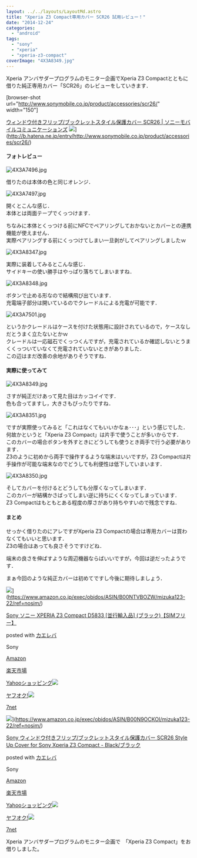 ```yaml
---
layout: ../../layouts/LayoutMd.astro
title: "Xperia Z3 Compact専用カバー SCR26 試用レビュー！"
date: "2014-12-24"
categories: 
  - "android"
tags: 
  - "sony"
  - "xperia"
  - "xperia-z3-compact"
coverImage: "4X3A8349.jpg"
---
```


Xperia アンバサダープログラムのモニター企画でXperia Z3 Compactとともに借りた純正専用カバー「SCR26」のレビューをしていきます．

\[browser-shot url="http://www.sonymobile.co.jp/product/accessories/scr26/" width="150"\]

[ウィンドウ付きフリップ/ブックレットスタイル保護カバー SCR26 | ソニーモバイルコミュニケーションズ](http://www.sonymobile.co.jp/product/accessories/scr26/) ![](http://b.hatena.ne.jp/entry/image/http://www.sonymobile.co.jp/product/accessories/scr26/)](http://b.hatena.ne.jp/entry/http://www.sonymobile.co.jp/product/accessories/scr26/)

#### フォトレビュー

![4X3A7496.jpg](/archive/images/15755039219_7cec42ea14_b.jpg)
 
借りたのは本体の色と同じオレンジ．

![4X3A7497.jpg](/archive/images/15755329407_631815b54b_b.jpg)
 
開くとこんな感じ．  
本体とは両面テープでくっつけます．

ちなみに本体とくっつける前にNFCでペアリングしておかないとカバーとの連携機能が使えません．  
実際ペアリングする前にくっつけてしまい一旦剥がしてペアリングしましたｗ

![4X3A8347.jpg](/archive/images/16092683901_691e30ec60_b.jpg)
 
実際に装着してみるとこんな感じ．  
サイドキーの使い勝手はやっぱり落ちてしまいますね．

![4X3A8348.jpg](/archive/images/15908855467_17af0d02bd_b.jpg)
 
ボタンで止める形なので結構飛び出ています．  
充電端子部分は開いているのでクレードルによる充電が可能です．

![4X3A7501.jpg](/archive/images/15755339027_15082a1253_b.jpg)
 
というかクレードルはケースを付けた状態用に設計されているので，ケースなしだとうまく立たないとかｗ  
クレードルは一応磁石でくっつくんですが，充電されているか確認しないとうまくくっついていなくて充電されていないときがありました．  
この辺はまだ改善の余地がありそうですね．

#### 実際に使ってみて

![4X3A8349.jpg](/archive/images/16093897192_3fa0694537_b.jpg)
 
さすが純正だけあって見た目はカッコイイです．  
色も合ってますし，大きさもぴったりですね．

![4X3A8351.jpg](/archive/images/15474929113_f448d38152_b.jpg)
 
ですが実際使ってみると「これはなくてもいいかなぁ･･･」という感じでした．  
何故かというと「Xperia Z3 Compact」は片手で使うことが多いからです．  
このカバーの場合ボタンを外すときにどうしても使うとき両手で行う必要があります．  
Z3のように初めから両手で操作するような端末はいいですが，Z3 Compactは片手操作が可能な端末なのでどうしても利便性は低下していまいます．

![4X3A8350.jpg](/archive/images/15907329900_60547e0875_b.jpg)
 
そしてカバーを付けるとどうしても分厚くなってしまいます．  
このカバーが結構かさばってしまい逆に持ちにくくなってしまっています．  
Z3 Compactはもともとある程度の厚さがあり持ちやすいので残念ですね．

#### まとめ

せっかく借りたのにアレですがXperia Z3 Compactの場合は専用カバーは買わなくてもいいと思います．  
Z3の場合はあっても良さそうですけどね．

端末の良さを伸ばすような周辺機器ならばいいですが，今回は逆だったようです．

まぁ今回のような純正カバーは初めてですし今後に期待しましょう．

![](/archive/images/41vafN95O%2BL._SL160_.jpg)](https://www.amazon.co.jp/exec/obidos/ASIN/B00NTVBOZW/mizuka123-22/ref=nosim/)

[Sony ソニー XPERIA Z3 Compact D5833 \[並行輸入品\] (ブラック)【SIMフリー】](https://www.amazon.co.jp/exec/obidos/ASIN/B00NTVBOZW/mizuka123-22/ref=nosim/)

posted with [カエレバ](http://kaereba.com)

Sony

[Amazon](http://www.amazon.co.jp/gp/search?keywords=Sony%20%83%5C%83j%81%5B%20XPERIA%20Z3%20Compact%20D5833%20%5B%95%C0%8Ds%97A%93%FC%95i%5D%20%28%83u%83%89%83b%83N%29%81ySIM%83t%83%8A%81%5B%81z&__mk_ja_JP=%83J%83%5E%83J%83i&tag=mizuka123-22 "アマゾン")

[楽天市場](http://hb.afl.rakuten.co.jp/hgc/032b53ee.4b34c5ee.0f4a541e.f440145e/?pc=http%3A%2F%2Fsearch.rakuten.co.jp%2Fsearch%2Fmall%2FSony%2520%25E3%2582%25BD%25E3%2583%258B%25E3%2583%25BC%2520XPERIA%2520Z3%2520Compact%2520D5833%2520%255B%25E4%25B8%25A6%25E8%25A1%258C%25E8%25BC%25B8%25E5%2585%25A5%25E5%2593%2581%255D%2520%2528%25E3%2583%2596%25E3%2583%25A9%25E3%2583%2583%25E3%2582%25AF%2529%25E3%2580%2590SIM%25E3%2583%2595%25E3%2583%25AA%25E3%2583%25BC%25E3%2580%2591%2F-%2Ff.1-p.1-s.1-sf.0-st.A-v.2%3Fx%3D0%26scid%3Daf_ich_link_urltxt%26m%3Dhttp%3A%2F%2Fm.rakuten.co.jp%2F "楽天市場")

[Yahooショッピング![](//ad.jp.ap.valuecommerce.com/servlet/gifbanner?sid=3066752&pid=881990642)](//ck.jp.ap.valuecommerce.com/servlet/referral?sid=3066752&pid=881990642&vc_url=http%3A%2F%2Fshopping.search.yahoo.co.jp%2Fsearch%3FuIv%3Don%26ei%3DUTF-8%26tab_ex%3Dcommerce%26slider%3D0%26va%3DSony%2520%25E3%2582%25BD%25E3%2583%258B%25E3%2583%25BC%2520XPERIA%2520Z3%2520Compact%2520D5833%2520%255B%25E4%25B8%25A6%25E8%25A1%258C%25E8%25BC%25B8%25E5%2585%25A5%25E5%2593%2581%255D%2520%2528%25E3%2583%2596%25E3%2583%25A9%25E3%2583%2583%25E3%2582%25AF%2529%25E3%2580%2590SIM%25E3%2583%2595%25E3%2583%25AA%25E3%2583%25BC%25E3%2580%2591 "Yahooショッピング")

[ヤフオク!![](//ad.jp.ap.valuecommerce.com/servlet/gifbanner?sid=3066752&pid=881990645)](//ck.jp.ap.valuecommerce.com/servlet/referral?sid=3066752&pid=881990645&vc_url=http%3A%2F%2Fauctions.search.yahoo.co.jp%2Fsearch%3Fvo%3D%26ve%3D%26auccat%3D0%26aucminprice%3D%26aucmaxprice%3D%26aucmin_bidorbuy_price%3D%26aucmax_bidorbuy_price%3D%26loc_cd%3D0%26abatch%3D0%26istatus%3D0%26filtered%3D1%26ei%3DUTF-8%26tab_ex%3Dcommerce%26va%3DSony%2520%25E3%2582%25BD%25E3%2583%258B%25E3%2583%25BC%2520XPERIA%2520Z3%2520Compact%2520D5833%2520%255B%25E4%25B8%25A6%25E8%25A1%258C%25E8%25BC%25B8%25E5%2585%25A5%25E5%2593%2581%255D%2520%2528%25E3%2583%2596%25E3%2583%25A9%25E3%2583%2583%25E3%2582%25AF%2529%25E3%2580%2590SIM%25E3%2583%2595%25E3%2583%25AA%25E3%2583%25BC%25E3%2580%2591 "ヤフオク!")

[7net](//ck.jp.ap.valuecommerce.com/servlet/referral?sid=3066752&pid=881990643&vc_url=http%3A%2F%2Fwww.7netshopping.jp%2Fall%2Fsearch_result%2F-%2Fbprice%2Foff%2Fsort%2F0%2Fkword_in%2FSony%2520%25E3%2582%25BD%25E3%2583%258B%25E3%2583%25BC%2520XPERIA%2520Z3%2520Compact%2520D5833%2520%255B%25E4%25B8%25A6%25E8%25A1%258C%25E8%25BC%25B8%25E5%2585%25A5%25E5%2593%2581%255D%2520%2528%25E3%2583%2596%25E3%2583%25A9%25E3%2583%2583%25E3%2582%25AF%2529%25E3%2580%2590SIM%25E3%2583%2595%25E3%2583%25AA%25E3%2583%25BC%25E3%2580%2591%2FallGoods%2Fon%2Fsubmit.x%2F30%2Fdisp_result%2F1%2Fsubmit.y%2F9%2Fprvlg%2Foff%2Fnobuy%2Fon%2FsetProduct%2Foff%2Foop%2Fon%2Fctgy%2Fall%2FfromKeywordSearch%2Ftrue "セブンネットショッピング")

![](/archive/images/410PzHVyHxL._SL160_.jpg)](https://www.amazon.co.jp/exec/obidos/ASIN/B00N9OCKOI/mizuka123-22/ref=nosim/)

[Sony ウィンドウ付きフリップ/ブックレットスタイル保護カバー SCR26 Style Up Cover for Sony Xperia Z3 Compact - Black/ブラック](https://www.amazon.co.jp/exec/obidos/ASIN/B00N9OCKOI/mizuka123-22/ref=nosim/)

posted with [カエレバ](http://kaereba.com)

Sony

[Amazon](http://www.amazon.co.jp/gp/search?keywords=Sony%20%83E%83B%83%93%83h%83E%95t%82%AB%83t%83%8A%83b%83v%2F%83u%83b%83N%83%8C%83b%83g%83X%83%5E%83C%83%8B%95%DB%8C%EC%83J%83o%81%5B%20%20SCR26%20Style%20Up%20Cover%20for%20Sony%20Xperia%20Z3%20Compact%20-%20Black%2F%83u%83%89%83b%83N&__mk_ja_JP=%83J%83%5E%83J%83i&tag=mizuka123-22 "アマゾン")

[楽天市場](http://hb.afl.rakuten.co.jp/hgc/032b53ee.4b34c5ee.0f4a541e.f440145e/?pc=http%3A%2F%2Fsearch.rakuten.co.jp%2Fsearch%2Fmall%2FSony%2520%25E3%2582%25A6%25E3%2582%25A3%25E3%2583%25B3%25E3%2583%2589%25E3%2582%25A6%25E4%25BB%2598%25E3%2581%258D%25E3%2583%2595%25E3%2583%25AA%25E3%2583%2583%25E3%2583%2597%252F%25E3%2583%2596%25E3%2583%2583%25E3%2582%25AF%25E3%2583%25AC%25E3%2583%2583%25E3%2583%2588%25E3%2582%25B9%25E3%2582%25BF%25E3%2582%25A4%25E3%2583%25AB%25E4%25BF%259D%25E8%25AD%25B7%25E3%2582%25AB%25E3%2583%2590%25E3%2583%25BC%2520%2520SCR26%2520Style%2520Up%2520Cover%2520for%2520Sony%2520Xperia%2520Z3%2520Compact%2520-%2520Black%252F%25E3%2583%2596%25E3%2583%25A9%25E3%2583%2583%25E3%2582%25AF%2F-%2Ff.1-p.1-s.1-sf.0-st.A-v.2%3Fx%3D0%26scid%3Daf_ich_link_urltxt%26m%3Dhttp%3A%2F%2Fm.rakuten.co.jp%2F "楽天市場")

[Yahooショッピング![](//ad.jp.ap.valuecommerce.com/servlet/gifbanner?sid=3066752&pid=881990642)](//ck.jp.ap.valuecommerce.com/servlet/referral?sid=3066752&pid=881990642&vc_url=http%3A%2F%2Fshopping.search.yahoo.co.jp%2Fsearch%3FuIv%3Don%26ei%3DUTF-8%26tab_ex%3Dcommerce%26slider%3D0%26va%3DSony%2520%25E3%2582%25A6%25E3%2582%25A3%25E3%2583%25B3%25E3%2583%2589%25E3%2582%25A6%25E4%25BB%2598%25E3%2581%258D%25E3%2583%2595%25E3%2583%25AA%25E3%2583%2583%25E3%2583%2597%252F%25E3%2583%2596%25E3%2583%2583%25E3%2582%25AF%25E3%2583%25AC%25E3%2583%2583%25E3%2583%2588%25E3%2582%25B9%25E3%2582%25BF%25E3%2582%25A4%25E3%2583%25AB%25E4%25BF%259D%25E8%25AD%25B7%25E3%2582%25AB%25E3%2583%2590%25E3%2583%25BC%2520%2520SCR26%2520Style%2520Up%2520Cover%2520for%2520Sony%2520Xperia%2520Z3%2520Compact%2520-%2520Black%252F%25E3%2583%2596%25E3%2583%25A9%25E3%2583%2583%25E3%2582%25AF "Yahooショッピング")

[ヤフオク!![](//ad.jp.ap.valuecommerce.com/servlet/gifbanner?sid=3066752&pid=881990645)](//ck.jp.ap.valuecommerce.com/servlet/referral?sid=3066752&pid=881990645&vc_url=http%3A%2F%2Fauctions.search.yahoo.co.jp%2Fsearch%3Fvo%3D%26ve%3D%26auccat%3D0%26aucminprice%3D%26aucmaxprice%3D%26aucmin_bidorbuy_price%3D%26aucmax_bidorbuy_price%3D%26loc_cd%3D0%26abatch%3D0%26istatus%3D0%26filtered%3D1%26ei%3DUTF-8%26tab_ex%3Dcommerce%26va%3DSony%2520%25E3%2582%25A6%25E3%2582%25A3%25E3%2583%25B3%25E3%2583%2589%25E3%2582%25A6%25E4%25BB%2598%25E3%2581%258D%25E3%2583%2595%25E3%2583%25AA%25E3%2583%2583%25E3%2583%2597%252F%25E3%2583%2596%25E3%2583%2583%25E3%2582%25AF%25E3%2583%25AC%25E3%2583%2583%25E3%2583%2588%25E3%2582%25B9%25E3%2582%25BF%25E3%2582%25A4%25E3%2583%25AB%25E4%25BF%259D%25E8%25AD%25B7%25E3%2582%25AB%25E3%2583%2590%25E3%2583%25BC%2520%2520SCR26%2520Style%2520Up%2520Cover%2520for%2520Sony%2520Xperia%2520Z3%2520Compact%2520-%2520Black%252F%25E3%2583%2596%25E3%2583%25A9%25E3%2583%2583%25E3%2582%25AF "ヤフオク!")

[7net](//ck.jp.ap.valuecommerce.com/servlet/referral?sid=3066752&pid=881990643&vc_url=http%3A%2F%2Fwww.7netshopping.jp%2Fall%2Fsearch_result%2F-%2Fbprice%2Foff%2Fsort%2F0%2Fkword_in%2FSony%2520%25E3%2582%25A6%25E3%2582%25A3%25E3%2583%25B3%25E3%2583%2589%25E3%2582%25A6%25E4%25BB%2598%25E3%2581%258D%25E3%2583%2595%25E3%2583%25AA%25E3%2583%2583%25E3%2583%2597%252F%25E3%2583%2596%25E3%2583%2583%25E3%2582%25AF%25E3%2583%25AC%25E3%2583%2583%25E3%2583%2588%25E3%2582%25B9%25E3%2582%25BF%25E3%2582%25A4%25E3%2583%25AB%25E4%25BF%259D%25E8%25AD%25B7%25E3%2582%25AB%25E3%2583%2590%25E3%2583%25BC%2520%2520SCR26%2520Style%2520Up%2520Cover%2520for%2520Sony%2520Xperia%2520Z3%2520Compact%2520-%2520Black%252F%25E3%2583%2596%25E3%2583%25A9%25E3%2583%2583%25E3%2582%25AF%2FallGoods%2Fon%2Fsubmit.x%2F30%2Fdisp_result%2F1%2Fsubmit.y%2F9%2Fprvlg%2Foff%2Fnobuy%2Fon%2FsetProduct%2Foff%2Foop%2Fon%2Fctgy%2Fall%2FfromKeywordSearch%2Ftrue "セブンネットショッピング")

Xperia アンバサダープログラムのモニター企画で　「Xperia Z3 Compact」をお借りしました。
